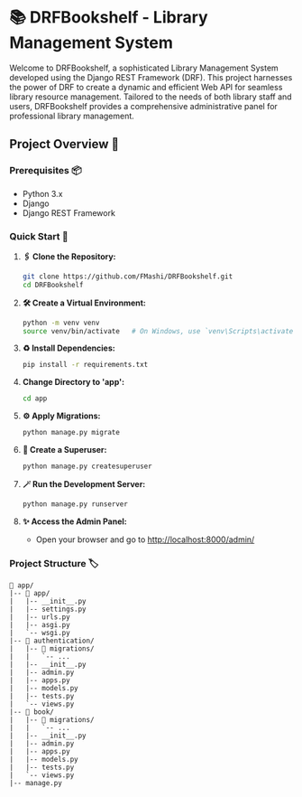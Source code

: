 # 📚 DRFBookshelf - Library Management System

Welcome to DRFBookshelf, a sophisticated Library Management System developed using the Django REST Framework (DRF). This project harnesses the power of DRF to create a dynamic and efficient Web API for seamless library resource management. Tailored to the needs of both library staff and users, DRFBookshelf provides a comprehensive administrative panel for professional library management.

## Project Overview 🎯

### Prerequisites 📦

- Python 3.x
- Django
- Django REST Framework

### Quick Start 🚀

1. **🖇️ Clone the Repository:**

   ```bash
   git clone https://github.com/FMashi/DRFBookshelf.git
   cd DRFBookshelf
   ```

2. **🛠️ Create a Virtual Environment:**

   ```bash
   python -m venv venv
   source venv/bin/activate   # On Windows, use `venv\Scripts\activate`
   ```

3. **♻️ Install Dependencies:**

   ```bash
   pip install -r requirements.txt
   ```

4. **Change Directory to 'app':**

   ```bash
   cd app
   ```

5. **⚙️ Apply Migrations:**

   ```bash
   python manage.py migrate
   ```

6. **👤 Create a Superuser:**

   ```bash
   python manage.py createsuperuser
   ```

7. **🪄 Run the Development Server:**

   ```bash
   python manage.py runserver
   ```

8. **✨ Access the Admin Panel:**
   - Open your browser and go to [http://localhost:8000/admin/](http://localhost:8000/admin/)

### Project Structure 🏷️

```plaintext
📁 app/
|-- 📁 app/
|   |-- __init__.py
|   |-- settings.py
|   |-- urls.py
|   |-- asgi.py
|   `-- wsgi.py
|-- 📁 authentication/
|   |-- 📁 migrations/
|   |   `-- ...
|   |-- __init__.py
|   |-- admin.py
|   |-- apps.py
|   |-- models.py
|   |-- tests.py
|   `-- views.py
|-- 📁 book/
|   |-- 📁 migrations/
|   |   `-- ...
|   |-- __init__.py
|   |-- admin.py
|   |-- apps.py
|   |-- models.py
|   |-- tests.py
|   `-- views.py
|-- manage.py

```
